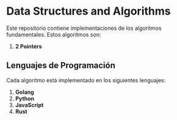 # Data Structures and Algorithms 

Este repositorio contiene implementaciones de los algoritmos fundamentales. Estos algoritmos son:

1. **2 Pointers**

## Lenguajes de Programación

Cada algoritmo está implementado en los siguientes lenguajes:

1. **Golang**
2. **Python**
3. **JavaScript**
4. **Rust**
